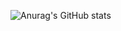 ![Anurag's GitHub stats](https://github-readme-stats.vercel.app/api?username=ebo2022&show_icons=true&theme=radical)
 
 
 
 
 
 
 
 
 
 
 
  
  
 
 
 
  
  
 
    
  
  
 
